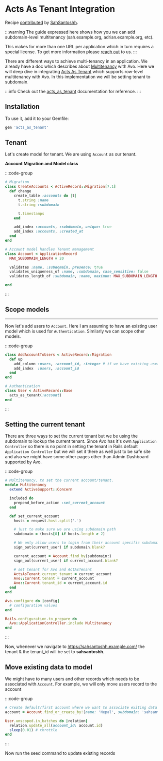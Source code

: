 # Acts As Tenant Integration

Recipe [contributed](https://github.com/avo-hq/docs.avohq.io/pull/218) by [SahSantoshh](https://github.com/sahsantoshh).

:::warning
The guide expressed here shows how you we can add subdomain-level multitenancy (sah.example.org, adrian.example.org, etc).

This makes for more than one URL per application which in turn requires a special license.
To get more information please [reach out](mailto:avo@avohq.io?subject=Multi-URL%20tenancy%20with%20Avo&body=Hi%2C%0D%0A%0D%0AI%20would%20like%20to%20develop%20a%20multi-URL%20application%20using%20Avo.%0D%0A%0D%0A...) to us.
:::

There are different ways to achieve multi-tenancy in an application.
We already have a doc which describes about [Multitenancy](../multitenancy.md) with Avo.
Here we will deep dive in integrating [Acts As Tenant](https://github.com/ErwinM/acts_as_tenant) which supports row-level multitenancy with Avo.
In this implementation we will be setting tenant to subdomain.

:::info
Check out the [acts_as_tenant](https://github.com/ErwinM/acts_as_tenant) documentation for reference.
:::

## Installation

To use it, add it to your Gemfile:

```ruby
gem 'acts_as_tenant'
```

## Tenant

Let's create model for tenant. We are using `Account` as our tenant.

**Account Migration and Model class**

:::code-group
```ruby [db/migrate/random_number_create_accounts.rb]{3}
# Migration
class CreateAccounts < ActiveRecord::Migration[7.1]
  def change
    create_table :accounts do |t|
      t.string :name
      t.string :subdomain

      t.timestamps
    end

    add_index :accounts, :subdomain, unique: true
    add_index :accounts, :created_at
  end
end
```
```ruby [app/models/account.rb]{3}
# Account model handles Tenant management
class Account < ApplicationRecord
  MAX_SUBDOMAIN_LENGTH = 20

  validates :name, :subdomain, presence: true
  validates_uniqueness_of :name, :subdomain, case_sensitive: false
  validates_length_of :subdomain, :name, maximum: MAX_SUBDOMAIN_LENGTH

end
```
:::

## Scope models
___

Now let's add users to `Account`. Here I am assuming to have an existing user model which is used for `Authentication`.
Similarly we can scope other models.

:::code-group
```ruby [db/migrate/random_number_add_account_to_users.rb]{3}
class AddAccountToUsers < ActiveRecord::Migration
  def up
    add_column :users, :account_id, :integer # if we have existing user set null to true then update the data using seed
    add_index  :users, :account_id
  end
end
```
```ruby [app/models/account.rb]{3}
# Authentication
class User < ActiveRecord::Base
  acts_as_tenant(:account)
end
```
:::

## Setting the current tenant

There are three ways to set the current tenant but we be using the subdomain to lookup the current tenant.
Since Avo has it's own `Application Controller` so there is no point in setting the tenant in Rails default `Application Controller` but we will set it there as well just to be safe site and also we might have some other pages other than Admin Dashboard supported by Avo.

:::code-group
```ruby [app/controllers/concerns/multitenancy.rb]{3}
# Multitenancy, to set the current account/tenant.
module Multitenancy
  extend ActiveSupport::Concern

  included do
    prepend_before_action :set_current_account
  end

  def set_current_account
    hosts = request.host.split('.')

    # just to make sure we are using subdomain path
    subdomain = (hosts[0] if hosts.length > 2)

    # We only allow users to login from their account specific subdomain not outside of it.
    sign_out(current_user) if subdomain.blank?

    current_account = Account.find_by(subdomain:)
    sign_out(current_user) if current_account.blank?

    # set tenant for Avo and ActAsTenant
    ActsAsTenant.current_tenant = current_account
    Avo::Current.tenant = current_account
    Avo::Current.tenant_id = current_account.id
  end
end
```

```ruby [config/initializers/avo.rb]{3}
Avo.configure do |config|
  # configuration values
end

Rails.configuration.to_prepare do
  Avo::ApplicationController.include Multitenancy
end
```
:::

Now, whenever we navigate to https://sahsantoshh.example.com/ the tenant & the tenant_id will be set to **sahsantoshh**.

## Move existing data to model

We might have to many users and other records which needs to be associated with `Account`.
For example, we will only move users record to the account

:::code-group
```ruby [db/seeds.rb]{3}
# Create default/first account where we want to associate exiting data
account = Account.find_or_create_by!(name: 'Nepal', subdomain: 'sahsantoshh')

User.unscoped.in_batches do |relation|
  relation.update_all(account_id: account.id)
  sleep(0.01) # throttle
end
```
:::

Now run the seed command to update existing records
